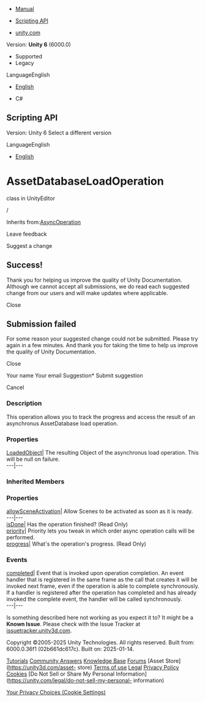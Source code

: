 [ ]()

  * [Manual](../Manual/index.html)
  * [Scripting API](../ScriptReference/index.html)

  * [unity.com](https://unity.com/)

Version: **Unity 6** (6000.0)

  * Supported
  * Legacy

LanguageEnglish

  * [English]()

  * C#

[ ](https://docs.unity3d.com)

## Scripting API

Version: Unity 6 Select a different version

LanguageEnglish

  * [English]()

# AssetDatabaseLoadOperation

class in UnityEditor

/

Inherits from:[AsyncOperation](AsyncOperation.html)

Leave feedback

Suggest a change

## Success!

Thank you for helping us improve the quality of Unity Documentation. Although
we cannot accept all submissions, we do read each suggested change from our
users and will make updates where applicable.

Close

## Submission failed

For some reason your suggested change could not be submitted. Please <a>try
again</a> in a few minutes. And thank you for taking the time to help us
improve the quality of Unity Documentation.

Close

Your name Your email Suggestion* Submit suggestion

Cancel

[ ]()

### Description

This operation allows you to track the progress and access the result of an
asynchronus AssetDatabase load operation.

### Properties

[LoadedObject](AssetDatabaseLoadOperation.LoadedObject.html)| The resulting
Object of the asynchronus load operation. This will be null on failure.  
---|---  
  
### Inherited Members

### Properties

[allowSceneActivation](AsyncOperation-allowSceneActivation.html)| Allow Scenes
to be activated as soon as it is ready.  
---|---  
[isDone](AsyncOperation-isDone.html)| Has the operation finished? (Read Only)  
[priority](AsyncOperation-priority.html)| Priority lets you tweak in which
order async operation calls will be performed.  
[progress](AsyncOperation-progress.html)| What's the operation's progress.
(Read Only)  
  
### Events

[completed](AsyncOperation-completed.html)| Event that is invoked upon
operation completion. An event handler that is registered in the same frame as
the call that creates it will be invoked next frame, even if the operation is
able to complete synchronously. If a handler is registered after the operation
has completed and has already invoked the complete event, the handler will be
called synchronously.  
---|---  
  
Is something described here not working as you expect it to? It might be a
**Known Issue**. Please check with the Issue Tracker at
[issuetracker.unity3d.com](https://issuetracker.unity3d.com).

Copyright ©2005-2025 Unity Technologies. All rights reserved. Built from:
6000.0.36f1 (02b661dc617c). Built on: 2025-01-14.

[Tutorials](https://unity3d.com/learn) [Community
Answers](https://answers.unity3d.com) [Knowledge
Base](https://support.unity3d.com/hc/en-us)
[Forums](https://forum.unity3d.com) [Asset Store](https://unity3d.com/asset-
store) [Terms of use](https://docs.unity3d.com/Manual/TermsOfUse.html)
[Legal](https://unity.com/legal) [Privacy
Policy](https://unity.com/legal/privacy-policy)
[Cookies](https://unity.com/legal/cookie-policy) [Do Not Sell or Share My
Personal Information](https://unity.com/legal/do-not-sell-my-personal-
information)

[Your Privacy Choices (Cookie Settings)](javascript:void\(0\);)

